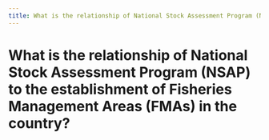 ```yaml
---
title: What is the relationship of National Stock Assessment Program (NSAP) to the establishment of Fisheries Management Areas (FMAs) in the country?
---
```


# What is the relationship of National Stock Assessment Program (NSAP) to the establishment of Fisheries Management Areas (FMAs) in the country?
